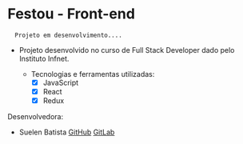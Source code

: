 # Festou - Front-end
```console
  Projeto em desenvolvimento....
```

- Projeto desenvolvido no curso de Full Stack Developer dado pelo Instituto Infnet.

    - Tecnologias e ferramentas utilizadas:
        * [X] JavaScript
        * [X] React
        * [X] Redux

Desenvolvedora:
- Suelen Batista 
[GitHub](https://github.com/sue1en)
[GitLab](https://gitlab.com/suelen.batista)

